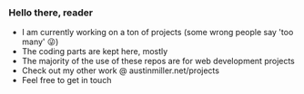 ### Hello there, reader 

- I am currently working on a ton of projects (some wrong people say 'too many' 😜)
- The coding parts are kept here, mostly
- The majority of the use of these repos are for web development projects
- Check out my other work @ austinmiller.net/projects
- Feel free to get in touch

<!--
**austinwmille/austinwmille** is a ✨ _special_ ✨ repository because its `README.md` (this file) appears on your GitHub profile.

-->
